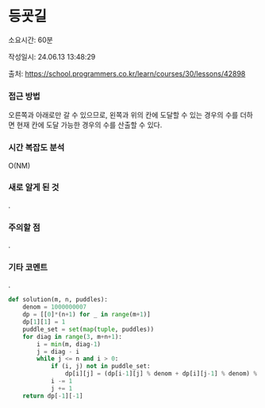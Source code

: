 # 등굣길

소요시간: 60분

작성일시: 24.06.13 13:48:29

출처: https://school.programmers.co.kr/learn/courses/30/lessons/42898

### 접근 방법
오른쪽과 아래로만 갈 수 있으므로, 왼쪽과 위의 칸에 도달할 수 있는 경우의 수를 더하면 현재 칸에 도달 가능한 경우의 수를 산출할 수 있다.

### 시간 복잡도 분석
O(NM)

### 새로 알게 된 것
.

### 주의할 점
.

### 기타 코멘트
.

```python
def solution(m, n, puddles):
    denom = 1000000007
    dp = [[0]*(n+1) for _ in range(m+1)]
    dp[1][1] = 1
    puddle_set = set(map(tuple, puddles))
    for diag in range(3, m+n+1):
        i = min(m, diag-1)
        j = diag - i
        while j <= n and i > 0:
            if (i, j) not in puddle_set:
                dp[i][j] = (dp[i-1][j] % denom + dp[i][j-1] % denom) % denom
            i -= 1
            j += 1
    return dp[-1][-1]
```
